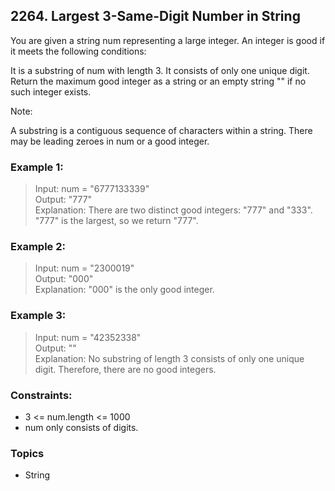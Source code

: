 ## 2264. Largest 3-Same-Digit Number in String
You are given a string num representing a large integer. An integer is good if it meets the following conditions:

It is a substring of num with length 3.
It consists of only one unique digit.
Return the maximum good integer as a string or an empty string "" if no such integer exists.

Note:

A substring is a contiguous sequence of characters within a string.
There may be leading zeroes in num or a good integer.

### Example 1:

> Input: num = "6777133339"<br/>
> Output: "777"<br/>
> Explanation: There are two distinct good integers: "777" and "333".<br/>
> "777" is the largest, so we return "777".<br/>

### Example 2:

> Input: num = "2300019"<br/>
> Output: "000"<br/>
> Explanation: "000" is the only good integer.<br/>

### Example 3:

> Input: num = "42352338"<br/>
> Output: ""<br/>
> Explanation: No substring of length 3 consists of only one unique digit. Therefore, there are no good integers.
 

### Constraints:

- 3 <= num.length <= 1000
- num only consists of digits.

### Topics

- String